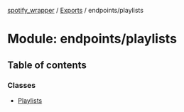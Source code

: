 [spotify_wrapper](../README.md) / [Exports](../modules.md) / endpoints/playlists

# Module: endpoints/playlists

## Table of contents

### Classes

- [Playlists](../classes/endpoints_playlists.Playlists.md)
